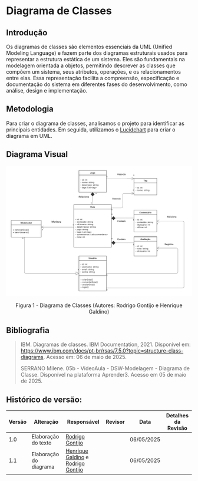 
# Diagrama de Classes

## Introdução

Os diagramas de classes são elementos essenciais da UML (Unified Modeling Language) e fazem parte dos diagramas estruturais usados para representar a estrutura estática de um sistema. Eles são fundamentais na modelagem orientada a objetos, permitindo descrever as classes que compõem um sistema, seus atributos, operações, e os relacionamentos entre elas. Essa representação facilita a compreensão, especificação e documentação do sistema em diferentes fases do desenvolvimento, como análise, design e implementação.

## Metodologia

Para criar o diagrama de classes, analisamos o projeto para identificar as principais entidades. Em seguida, utilizamos o [Lucidchart](https://www.lucidchart.com/pages) para criar o diagrama em UML.

## Diagrama Visual


![](../Imagens/Diagrama_Classes.png)

<center>
Figura 1 - Diagrama de Classes (Autores: Rodrigo Gontijo e Henrique Galdino)
</center>


## Bibliografia 

> IBM. Diagramas de classes. IBM Documentation, 2021. Disponível em: https://www.ibm.com/docs/pt-br/rsas/7.5.0?topic=structure-class-diagrams. Acesso em: 06 de maio de 2025.
> 
> SERRANO Milene. 05b - VideoAula - DSW-Modelagem - Diagrama de Classe. Disponível na plataforma Aprender3. Acesso em 05 de maio de 2025.

## Histórico de versão:

| Versão | Alteração                  | Responsável     | Revisor | Data       | Detalhes da Revisão |
| -      | -                          | -               | -       | -          | -                   |
| 1.0    | Elaboração do texto | [Rodrigo Gontijo](https://github.com/rodrigogontijoo) | | 06/05/2025 | |
| 1.1    | Elaboração do diagrama | [Henrique Galdino](https://github.com/hgaldino05) e [Rodrigo Gontijo](https://github.com/rodrigogontijoo) | | 06/05/2025 | |
